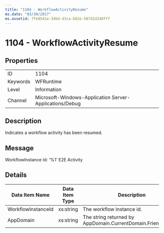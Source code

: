 ```yaml
---
title: "1104 - WorkflowActivityResume"
ms.date: "03/30/2017"
ms.assetid: 7fe95d1e-34bd-43ca-b92e-587d2d248fff
---
```

# 1104 - WorkflowActivityResume
## Properties  
  
|||  
|-|-|  
|ID|1104|  
|Keywords|WFRuntime|  
|Level|Information|  
|Channel|Microsoft-Windows-Application Server-Applications/Debug|  
  
## Description  
 Indicates a workflow activity has been resumed.  
  
## Message  
 WorkflowInstance Id: '%1' E2E Activity  
  
## Details  
  
|Data Item Name|Data Item Type|Description|  
|--------------------|--------------------|-----------------|  
|WorkflowInstanceId|xs:string|The workflow instance id.|  
|AppDomain|xs:string|The string returned by AppDomain.CurrentDomain.FriendlyName.|
